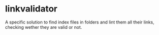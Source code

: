 # linkvalidator
A specific solution to find index files in folders and lint them all their links, checking wether they are valid or not.
